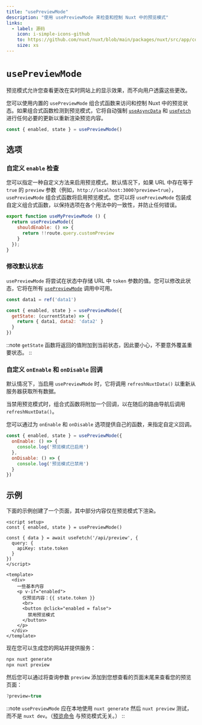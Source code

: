 ```yaml
---
title: "usePreviewMode"
description: "使用 usePreviewMode 来检查和控制 Nuxt 中的预览模式"
links:
  - label: 源码
    icon: i-simple-icons-github
    to: https://github.com/nuxt/nuxt/blob/main/packages/nuxt/src/app/composables/preview.ts
    size: xs
---
```


# `usePreviewMode`

预览模式允许您查看更改在实时网站上的显示效果，而不向用户透露这些更改。

您可以使用内置的 `usePreviewMode` 组合式函数来访问和控制 Nuxt 中的预览状态。如果组合式函数检测到预览模式，它将自动强制 [`useAsyncData`](/docs/api/composables/use-async-data) 和 [`useFetch`](/docs/api/composables/use-fetch) 进行任何必要的更新以重新渲染预览内容。

```js
const { enabled, state } = usePreviewMode()
```

## 选项

### 自定义 `enable` 检查

您可以指定一种自定义方法来启用预览模式。默认情况下，如果 URL 中存在等于 `true` 的 `preview` 参数（例如，`http://localhost:3000?preview=true`），`usePreviewMode` 组合式函数将启用预览模式。您可以将 `usePreviewMode` 包装成自定义组合式函数，以保持选项在各个用法中的一致性，并防止任何错误。

```js
export function useMyPreviewMode () {
  return usePreviewMode({
    shouldEnable: () => {
      return !!route.query.customPreview
    }
  });
}
```

### 修改默认状态

`usePreviewMode` 将尝试在状态中存储 URL 中 `token` 参数的值。您可以修改此状态，它将在所有 [`usePreviewMode`](/docs/api/composables/use-preview-mode) 调用中可用。

```js
const data1 = ref('data1')

const { enabled, state } = usePreviewMode({
  getState: (currentState) => {
    return { data1, data2: 'data2' }
  }
})
```

::note
`getState` 函数将返回的值附加到当前状态，因此要小心，不要意外覆盖重要状态。
::

### 自定义 `onEnable` 和 `onDisable` 回调

默认情况下，当启用 `usePreviewMode` 时，它将调用 `refreshNuxtData()` 以重新从服务器获取所有数据。

当禁用预览模式时，组合式函数将附加一个回调，以在随后的路由导航后调用 `refreshNuxtData()`。

您可以通过为 `onEnable` 和 `onDisable` 选项提供自己的函数，来指定自定义回调。

```js
const { enabled, state } = usePreviewMode({
  onEnable: () => {
    console.log('预览模式已启用')
  },
  onDisable: () => {
    console.log('预览模式已禁用')
  }
})
```

## 示例

下面的示例创建了一个页面，其中部分内容仅在预览模式下渲染。

```vue [pages/some-page.vue]
<script setup>
const { enabled, state } = usePreviewMode()

const { data } = await useFetch('/api/preview', {
  query: {
    apiKey: state.token
  }
})
</script>

<template>
  <div>
    一些基本内容
    <p v-if="enabled">
      仅预览内容：{{ state.token }}
      <br>
      <button @click="enabled = false">
        禁用预览模式
      </button>
    </p>
  </div>
</template>
```

现在您可以生成您的网站并提供服务：

```bash [Terminal]
npx nuxt generate
npx nuxt preview
```

然后您可以通过将查询参数 `preview` 添加到您想查看的页面末尾来查看您的预览页面：

```js
?preview=true
```

::note
`usePreviewMode` 应在本地使用 `nuxt generate` 然后 `nuxt preview` 测试，而不是 `nuxt dev`。（[预览命令](/docs/api/commands/preview) 与预览模式无关。）
::
